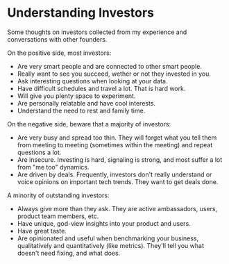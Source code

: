 # Understanding Investors

Some thoughts on investors collected from my experience and conversations with other founders.

On the positive side, most investors:

* Are very smart people and are connected to other smart people.
* Really want to see you succeed, wether or not they invested in you.
* Ask interesting questions when looking at your data.
* Have difficult schedules and travel a lot. That is hard work.
* Will give you plenty space to experiment.
* Are personally relatable and have cool interests. 
* Understand the need to rest and family time. 

On the negative side, beware that a majority of investors:

* Are very busy and spread too thin. They will forget what you tell them from meeting to meeting (sometimes within the meeting) and repeat questions a lot. 
* Are insecure. Investing is hard, signaling is strong, and most suffer a lot from "me too" dynamics.
* Are driven by deals. Frequently, investors don't really understand or voice opinions on important tech trends. They want to get deals done.

A minority of outstanding investors:

* Always give more than they ask. They are active ambassadors, users, product team members, etc.
* Have unique, god-view insights into your product and users.
* Have great taste.
* Are opinionated and useful when benchmarking your business, qualitatively and quantitatively (like metrics). They'll tell you what doesn't need fixing, and what does.


